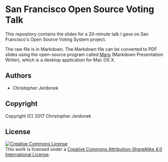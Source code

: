 # San Francisco Open Source Voting Talk

This repository contains the slides for a 20-minute talk I gave on San
Francisco's Open Source Voting System project.

The raw file is in Markdown.  The Markdown file can be converted to PDF
slides using the open-source program called
[Marp](https://yhatt.github.io/marp/) (Markdown Presentation Writer),
which is a desktop application for Mac OS X.


## Authors

* Christopher Jerdonek


## Copyright

Copyright (C) 2017 Christopher Jerdonek


## License

<a rel="license" href="http://creativecommons.org/licenses/by-sa/4.0/">
<img alt="Creative Commons License" style="border-width:0" src="https://i.creativecommons.org/l/by-sa/4.0/88x31.png" /></a>
<br />
This work is licensed under a
<a rel="license" href="http://creativecommons.org/licenses/by-sa/4.0/">Creative
Commons Attribution-ShareAlike 4.0 International License</a>.
